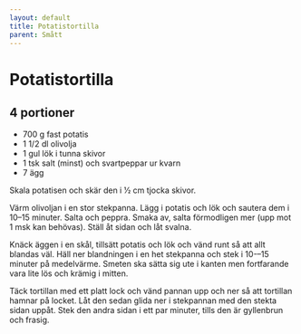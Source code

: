 ```yaml
---
layout: default
title: Potatistortilla
parent: Smått
---
```

# Potatistortilla

## 4 portioner

- 700 g fast potatis
- 1 1/2 dl olivolja
- 1 gul lök i tunna skivor
- 1 tsk salt (minst) och svartpeppar ur kvarn
- 7 ägg

Skala potatisen och skär den i 1⁄2 cm tjocka skivor.

Värm olivoljan i en stor stekpanna. Lägg i potatis och lök och sautera dem i 10–15
minuter. Salta och peppra. Smaka av, salta förmodligen mer (upp mot 1 msk kan behövas).
Ställ åt sidan och låt svalna.

Knäck äggen i en skål, tillsätt potatis och lök och vänd runt så att allt blandas
väl. Häll ner blandningen i en het stekpanna och stek i 10-–15 minuter på medelvärme.
Smeten ska sätta sig ute i kanten men fortfarande vara lite lös och krämig i mitten. 

Täck tortillan med ett platt lock och vänd pannan upp och ner så att tortillan hamnar
på locket. Låt den sedan glida ner i stekpannan med den stekta sidan uppåt. Stek den
andra sidan i ett par minuter, tills den är gyllenbrun och frasig.
